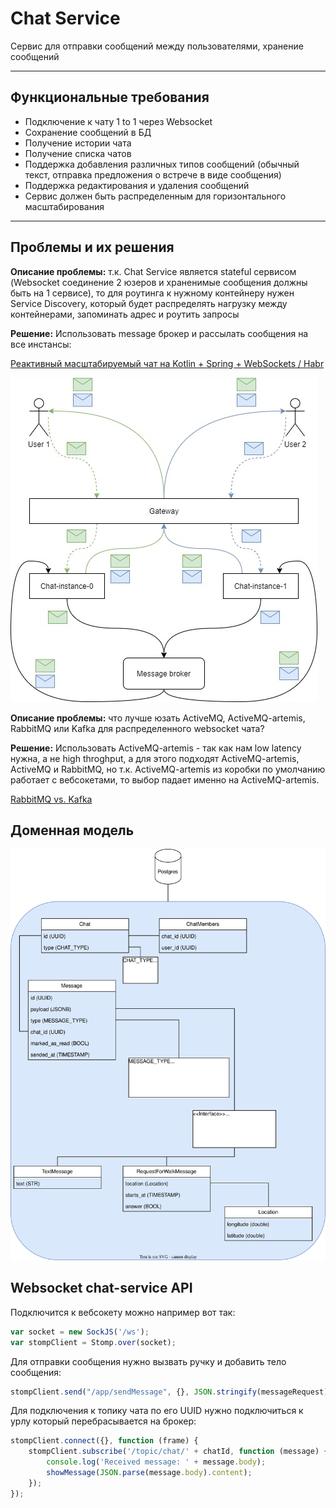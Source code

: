 # Chat Service

Сервис для отправки сообщений между пользователями, хранение сообщений

---

## Функциональные требования

- Подключение к чату 1 to 1 через Websocket
- Сохранение сообщений в БД
- Получение истории чата
- Получение списка чатов
- Поддержка добавления различных типов сообщений (обычный текст, отправка предложения о встрече в виде сообщения)
- Поддержка редактирования и удаления сообщений
- Сервис должен быть распределенным для горизонтального масштабирования

---

## Проблемы и их решения

**Описание проблемы:** т.к. Chat Service является stateful сервисом (Websocket соединение 2 юзеров и храненимые сообщения должны быть на 1 сервисе), то для роутинга к нужному контейнеру нужен Service Discovery, который будет распределять нагрузку между контейнерами, запоминать адрес и роутить запросы

**Решение:** Использовать message брокер и рассылать сообщения на все инстансы:

[Реактивный масштабируемый чат на Kotlin + Spring + WebSockets / Habr](https://habr.com/ru/amp/publications/552234/)

![image.png](doc/img/image.png)

**Описание проблемы:** что лучше юзать ActiveMQ, ActiveMQ-artemis, RabbitMQ или Kafka для распределенного websocket чата?

**Решение:** Использовать ActiveMQ-artemis - так как нам low latency нужна, а не high throghput, а для этого подходят ActiveMQ-artemis, ActiveMQ и RabbitMQ, но т.к. ActiveMQ-artemis из коробки по умолчанию работает с вебсокетами, то выбор падает именно на ActiveMQ-artemis.

[RabbitMQ vs. Kafka](https://www.confluent.io/learn/rabbitmq-vs-apache-kafka/#:~:text=RabbitMQ%20and%20Apache%20Kafka%20are,quick%20message%20publishing%20and%20deletion.)

## Доменная модель

![domain_model.svg](doc/img/domain_model.drawio.svg)

## Websocket chat-service API

Подключится к вебсокету можно например вот так:
```javascript
var socket = new SockJS('/ws');
var stompClient = Stomp.over(socket);
```

Для отправки сообщения нужно вызвать ручку и добавить тело сообщения:
```javascript
stompClient.send("/app/sendMessage", {}, JSON.stringify(messageRequest));
```

Для подключения к топику чата по его UUID нужно подключиться к 
урлу который перебрасывается на брокер:
```javascript
stompClient.connect({}, function (frame) {
    stompClient.subscribe('/topic/chat/' + chatId, function (message) {
        console.log('Received message: ' + message.body);
        showMessage(JSON.parse(message.body).content);
    });
});
```
